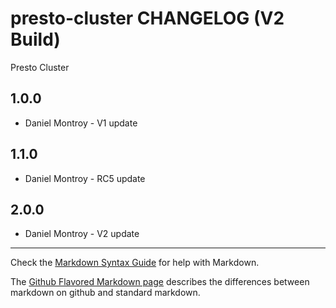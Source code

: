 presto-cluster CHANGELOG (V2 Build)
===================================

Presto Cluster

1.0.0
-----
- Daniel Montroy - V1 update

1.1.0
-----
- Daniel Montroy - RC5 update

2.0.0
-----
- Daniel Montroy - V2 update

- - -
Check the [Markdown Syntax Guide](http://daringfireball.net/projects/markdown/syntax) for help with Markdown.

The [Github Flavored Markdown page](http://github.github.com/github-flavored-markdown/) describes the differences between markdown on github and standard markdown.
